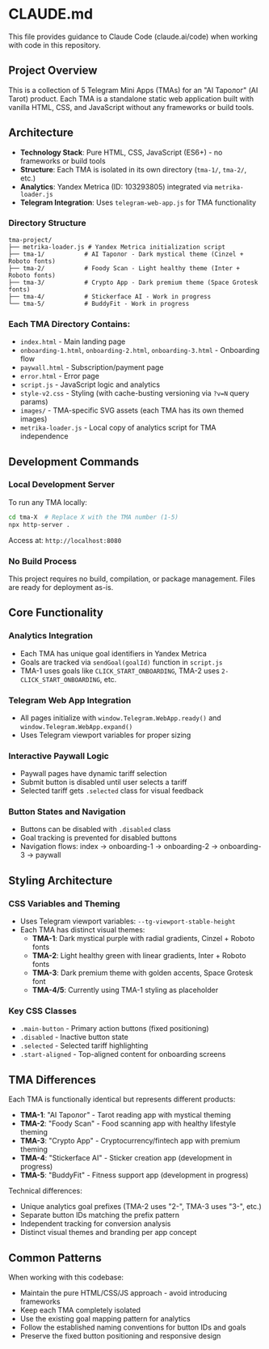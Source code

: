 # CLAUDE.md

This file provides guidance to Claude Code (claude.ai/code) when working with code in this repository.

## Project Overview

This is a collection of 5 Telegram Mini Apps (TMAs) for an "AI Таролог" (AI Tarot) product. Each TMA is a standalone static web application built with vanilla HTML, CSS, and JavaScript without any frameworks or build tools.

## Architecture

- **Technology Stack**: Pure HTML, CSS, JavaScript (ES6+) - no frameworks or build tools
- **Structure**: Each TMA is isolated in its own directory (`tma-1/`, `tma-2/`, etc.)
- **Analytics**: Yandex Metrica (ID: 103293805) integrated via `metrika-loader.js`
- **Telegram Integration**: Uses `telegram-web-app.js` for TMA functionality

### Directory Structure
```
tma-project/
├── metrika-loader.js # Yandex Metrica initialization script
├── tma-1/           # AI Таролог - Dark mystical theme (Cinzel + Roboto fonts)
├── tma-2/           # Foody Scan - Light healthy theme (Inter + Roboto fonts)
├── tma-3/           # Crypto App - Dark premium theme (Space Grotesk fonts)
├── tma-4/           # Stickerface AI - Work in progress
└── tma-5/           # BuddyFit - Work in progress
```

### Each TMA Directory Contains:
- `index.html` - Main landing page
- `onboarding-1.html`, `onboarding-2.html`, `onboarding-3.html` - Onboarding flow
- `paywall.html` - Subscription/payment page
- `error.html` - Error page
- `script.js` - JavaScript logic and analytics
- `style-v2.css` - Styling (with cache-busting versioning via `?v=N` query params)
- `images/` - TMA-specific SVG assets (each TMA has its own themed images)
- `metrika-loader.js` - Local copy of analytics script for TMA independence

## Development Commands

### Local Development Server
To run any TMA locally:
```bash
cd tma-X  # Replace X with the TMA number (1-5)
npx http-server .
```
Access at: `http://localhost:8080`

### No Build Process
This project requires no build, compilation, or package management. Files are ready for deployment as-is.

## Core Functionality

### Analytics Integration
- Each TMA has unique goal identifiers in Yandex Metrica
- Goals are tracked via `sendGoal(goalId)` function in `script.js`
- TMA-1 uses goals like `CLICK_START_ONBOARDING`, TMA-2 uses `2-CLICK_START_ONBOARDING`, etc.

### Telegram Web App Integration
- All pages initialize with `window.Telegram.WebApp.ready()` and `window.Telegram.WebApp.expand()`
- Uses Telegram viewport variables for proper sizing

### Interactive Paywall Logic
- Paywall pages have dynamic tariff selection
- Submit button is disabled until user selects a tariff
- Selected tariff gets `.selected` class for visual feedback

### Button States and Navigation
- Buttons can be disabled with `.disabled` class
- Goal tracking is prevented for disabled buttons
- Navigation flows: index → onboarding-1 → onboarding-2 → onboarding-3 → paywall

## Styling Architecture

### CSS Variables and Theming
- Uses Telegram viewport variables: `--tg-viewport-stable-height`
- Each TMA has distinct visual themes:
  - **TMA-1**: Dark mystical purple with radial gradients, Cinzel + Roboto fonts
  - **TMA-2**: Light healthy green with linear gradients, Inter + Roboto fonts  
  - **TMA-3**: Dark premium theme with golden accents, Space Grotesk font
  - **TMA-4/5**: Currently using TMA-1 styling as placeholder

### Key CSS Classes
- `.main-button` - Primary action buttons (fixed positioning)
- `.disabled` - Inactive button state
- `.selected` - Selected tariff highlighting
- `.start-aligned` - Top-aligned content for onboarding screens

## TMA Differences

Each TMA is functionally identical but represents different products:
- **TMA-1**: "AI Таролог" - Tarot reading app with mystical theming
- **TMA-2**: "Foody Scan" - Food scanning app with healthy lifestyle theming  
- **TMA-3**: "Crypto App" - Cryptocurrency/fintech app with premium theming
- **TMA-4**: "Stickerface AI" - Sticker creation app (development in progress)
- **TMA-5**: "BuddyFit" - Fitness support app (development in progress)

Technical differences:
- Unique analytics goal prefixes (TMA-2 uses "2-", TMA-3 uses "3-", etc.)
- Separate button IDs matching the prefix pattern
- Independent tracking for conversion analysis
- Distinct visual themes and branding per app concept

## Common Patterns

When working with this codebase:
- Maintain the pure HTML/CSS/JS approach - avoid introducing frameworks
- Keep each TMA completely isolated
- Use the existing goal mapping pattern for analytics
- Follow the established naming conventions for button IDs and goals
- Preserve the fixed button positioning and responsive design